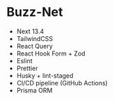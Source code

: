 # Buzz-Net

- Next 13.4
- TailwindCSS
- React Query
- React Hook Form + Zod
- Eslint
- Prettier
- Husky + lint-staged
- CI/CD pipeline (GitHub Actions)
- Prisma ORM
